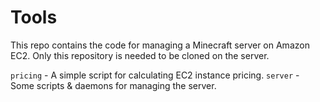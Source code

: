 # Tools

This repo contains the code for managing a Minecraft server on Amazon EC2. Only this repository is needed to be cloned on the server.

`pricing` - A simple script for calculating EC2 instance pricing.
`server` - Some scripts & daemons for managing the server.